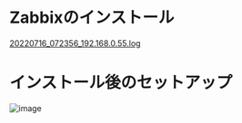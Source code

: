 # Zabbixのインストール
[20220716_072356_192.168.0.55.log](https://github.com/kohenro19/setup_zabbix_001/files/9124560/20220716_072356_192.168.0.55.log)

# インストール後のセットアップ
![image](https://user-images.githubusercontent.com/39029637/179321641-b1a45a0e-893b-4d01-9628-94598c26ad4c.png)


